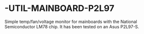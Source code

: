 -UTIL-MAINBOARD-P2L97
=====================

Simple temp/fan/voltage monitor for mainboards with the National Semiconductor LM78 chip. It has been tested on an Asus P2L97-S.
